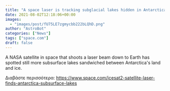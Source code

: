 ```yaml
---
title: "A space laser is tracking subglacial lakes hidden in Antarctica"
date: 2021-08-02T12:18:06+00:00
images:
  - "images/post/fU75LE7zgmycbb222bLQhD.png"
author: "AstroBot"
categories: ["News"]
tags: ["space.com"]
draft: false
---
```


A NASA satellite in space that shoots a laser beam down to Earth has spotted still more subsurface lakes sandwiched between Antarctica's land and ice. 

Διαβάστε περισσότερα: https://www.space.com/icesat2-satellite-laser-finds-antarctica-subsurface-lakes
